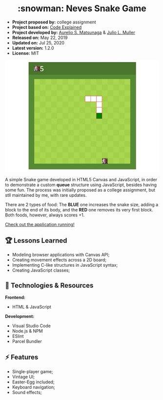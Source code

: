 <h1 align="center">
  :snowman: Neves Snake Game
</h1>

- **Project proposed by:** college assignment
- **Project based on:** [Code Explained](https://github.com/CodeExplainedRepo/Snake-JavaScript)
- **Project developed by:** [Aurelio S. Matsunaga](https://github.com/aureliomatsunaga) & [Julio L. Muller](https://github.com/juliolmuller)
- **Released on:** May 22, 2019
- **Updated on:** Jul 25, 2020
- **Latest version:** 1.2.0
- **License:** MIT

![Neves Snake Game screenshot](img/game-overview.jpg)

A simple Snake game developed in HTML5 Canvas and JavaScript, in order to demonstrate a custom **queue** structure using JavaScript, besides having some fun. The process was initially proposed as a college assignment, but stll maintained by me, with rare updates.

There are 2 types of food: The **BLUE** one increases the snake size, adding a block to the end of its body, and the **RED** one removes its very first  block. Both foods, however, always scores +1.

[Check out the application running!](https://snake.jjsolutions.net/)

## :trophy: Lessons Learned

- Modeling browser applications with Canvas API;
- Creating movement effects across a 2D board;
- Implementing C-like structures in JavaScript syntax;
- Creating JavaScript classes;

## :hammer: Technologies & Resources

**Frontend:**
- HTML & JavaScript

**Development:**
- Visual Studio Code
- Node.js & NPM
- ESlint
- Parcel Bundler

## :zap: Features

- Single-player game;
- Vintage UI;
- Easter-Egg included;
- Keyboard navigation;
- Sound effects;
